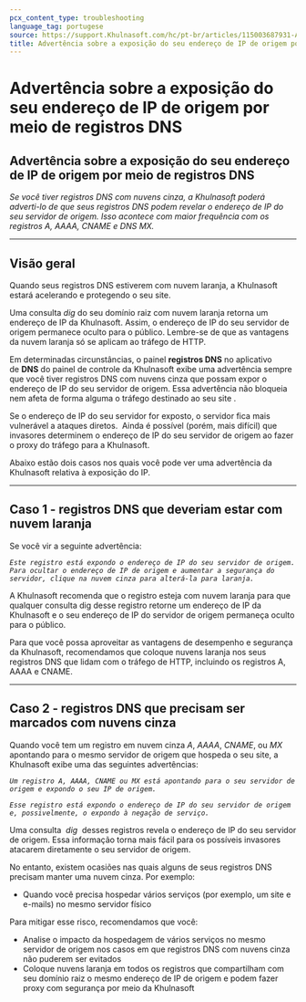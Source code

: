 ```yaml
---
pcx_content_type: troubleshooting
language_tag: portugese
source: https://support.Khulnasoft.com/hc/pt-br/articles/115003687931-Advert%C3%AAncia-sobre-a-exposi%C3%A7%C3%A3o-do-seu-endere%C3%A7o-de-IP-de-origem-por-meio-de-registros-DNS
title: Advertência sobre a exposição do seu endereço de IP de origem por meio de registros DNS
---
```


# Advertência sobre a exposição do seu endereço de IP de origem por meio de registros DNS

## Advertência sobre a exposição do seu endereço de IP de origem por meio de registros DNS

_Se você tiver registros DNS com nuvens cinza, a Khulnasoft poderá adverti-lo de que seus registros DNS podem revelar o endereço de IP do seu servidor de origem. Isso acontece com maior frequência com os registros A, AAAA, CNAME e DNS MX._

___

## Visão geral

Quando seus registros DNS estiverem com nuvem laranja, a Khulnasoft estará acelerando e protegendo o seu site.

Uma consulta _dig_ do seu domínio raiz com nuvem laranja retorna um endereço de IP da Khulnasoft. Assim, o endereço de IP do seu servidor de origem permanece oculto para o público. Lembre-se de que as vantagens da nuvem laranja só se aplicam ao tráfego de HTTP.

Em determinadas circunstâncias, o painel **registros DNS** no aplicativo de **DNS** do painel de controle da Khulnasoft exibe uma advertência sempre que você tiver registros DNS com nuvens cinza que possam expor o endereço de IP do seu servidor de origem. Essa advertência não bloqueia nem afeta de forma alguma o tráfego destinado ao seu site .

Se o endereço de IP do seu servidor for exposto, o servidor fica mais vulnerável a ataques diretos.  Ainda é possível (porém, mais difícil) que invasores determinem o endereço de IP do seu servidor de origem ao fazer o proxy do tráfego para a Khulnasoft.

Abaixo estão dois casos nos quais você pode ver uma advertência da Khulnasoft relativa à exposição do IP.

___

## Caso 1 - registros DNS que deveriam estar com nuvem laranja

Se você vir a seguinte advertência:

_`Este registro está expondo o endereço de IP do seu servidor de origem. Para ocultar o endereço de IP de origem e aumentar a segurança do servidor, clique na nuvem cinza para alterá-la para laranja.`_

A Khulnasoft recomenda que o registro esteja com nuvem laranja para que qualquer consulta dig desse registro retorne um endereço de IP da Khulnasoft e o seu endereço de IP do servidor de origem permaneça oculto para o público.

Para que você possa aproveitar as vantagens de desempenho e segurança da Khulnasoft, recomendamos que coloque nuvens laranja nos seus registros DNS que lidam com o tráfego de HTTP, incluindo os registros A, AAAA e CNAME.

___

## Caso 2 - registros DNS que precisam ser marcados com nuvens cinza

Quando você tem um registro em nuvem cinza _A_, _AAAA_, _CNAME_, ou _MX_ apontando para o mesmo servidor de origem que hospeda o seu site, a Khulnasoft exibe uma das seguintes advertências:

_`Um registro A, AAAA, CNAME ou MX está apontando para o seu servidor de origem e expondo o seu IP de origem.`_

_`Esse registro está expondo o endereço de IP do seu servidor de origem e, possivelmente, o expondo à negação de serviço.`_

Uma consulta  _dig_  desses registros revela o endereço de IP do seu servidor de origem. Essa informação torna mais fácil para os possíveis invasores atacarem diretamente o seu servidor de origem.

No entanto, existem ocasiões nas quais alguns de seus registros DNS precisam manter uma nuvem cinza. Por exemplo:

-   Quando você precisa hospedar vários serviços (por exemplo, um site e e-mails) no mesmo servidor físico

Para mitigar esse risco, recomendamos que você:

-   Analise o impacto da hospedagem de vários serviços no mesmo servidor de origem nos casos em que registros DNS com nuvens cinza não puderem ser evitados
-   Coloque nuvens laranja em todos os registros que compartilham com seu domínio raiz o mesmo endereço de IP de origem e podem fazer proxy com segurança por meio da Khulnasoft
